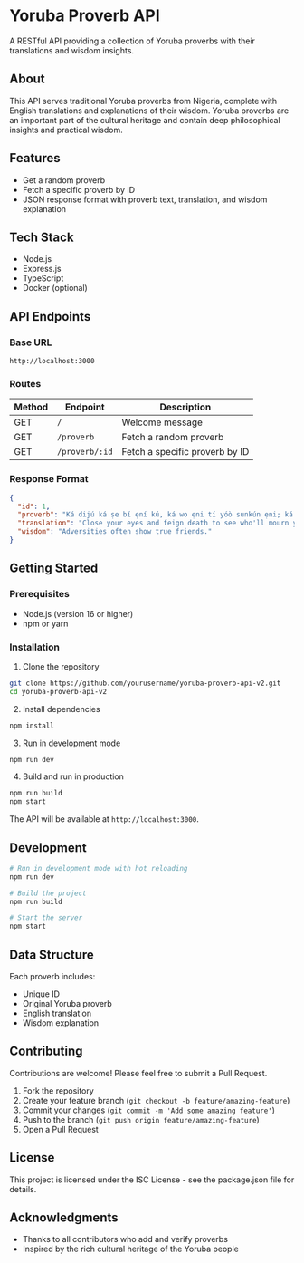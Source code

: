 # Yoruba Proverb API

A RESTful API providing a collection of Yoruba proverbs with their translations and wisdom insights.

## About

This API serves traditional Yoruba proverbs from Nigeria, complete with English translations and explanations of their wisdom. Yoruba proverbs are an important part of the cultural heritage and contain deep philosophical insights and practical wisdom.

## Features

- Get a random proverb
- Fetch a specific proverb by ID
- JSON response format with proverb text, translation, and wisdom explanation

## Tech Stack

- Node.js
- Express.js
- TypeScript
- Docker (optional)

## API Endpoints

### Base URL

```
http://localhost:3000
```

### Routes

| Method | Endpoint       | Description                    |
| ------ | -------------- | ------------------------------ |
| GET    | `/`            | Welcome message                |
| GET    | `/proverb`     | Fetch a random proverb         |
| GET    | `/proverb/:id` | Fetch a specific proverb by ID |

### Response Format

```json
{
  "id": 1,
  "proverb": "Ká dijú ká ṣe bí ẹní kú, ká wo ẹni tí yóò sunkún ẹni; ká sáré ṣẹ́ṣẹ́ ká fẹsẹ̀ kọ, ká wo ẹni tí yóò ṣeni pẹ̀lẹ́.",
  "translation": "Close your eyes and feign death to see who'll mourn you; run and be ensure you trip to see those who truly care.",
  "wisdom": "Adversities often show true friends."
}
```

## Getting Started

### Prerequisites

- Node.js (version 16 or higher)
- npm or yarn

### Installation

1. Clone the repository

```bash
git clone https://github.com/yourusername/yoruba-proverb-api-v2.git
cd yoruba-proverb-api-v2
```

2. Install dependencies

```bash
npm install
```

3. Run in development mode

```bash
npm run dev
```

4. Build and run in production

```bash
npm run build
npm start
```

The API will be available at `http://localhost:3000`.

## Development

```bash
# Run in development mode with hot reloading
npm run dev

# Build the project
npm run build

# Start the server
npm start
```

## Data Structure

Each proverb includes:

- Unique ID
- Original Yoruba proverb
- English translation
- Wisdom explanation

## Contributing

Contributions are welcome! Please feel free to submit a Pull Request.

1. Fork the repository
2. Create your feature branch (`git checkout -b feature/amazing-feature`)
3. Commit your changes (`git commit -m 'Add some amazing feature'`)
4. Push to the branch (`git push origin feature/amazing-feature`)
5. Open a Pull Request

## License

This project is licensed under the ISC License - see the package.json file for details.

## Acknowledgments

- Thanks to all contributors who add and verify proverbs
- Inspired by the rich cultural heritage of the Yoruba people
